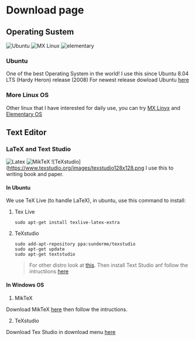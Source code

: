 # Download page
## Operating Sustem
![Ubuntu](https://assets.ubuntu.com/v1/8dd99b80-ubuntu-logo14.png)
![MX Linux](https://mxlinux.org/wp-content/uploads/2019/01/MX-Menu-icon-pyramids.svg)
![elementary](https://elementary.io/images/icons/places/128/distributor-logo.svg)
### Ubuntu
One of the best Operating System in the world! I use this since Ubuntu 8.04 LTS (Hardy Heron) release (2008)
For newest release dowload Ubuntu [here](https://ubuntu.com/download/desktop)
### More Linux OS
Other linux that I have interested for daily use, you can try [MX Linyx](https://mxlinux.org) and [Elementary OS](https://elementary.io/)

## Text Editor 
### LaTeX and Text Studio
![Latex](https://www.latex-project.org/img/latex-project-logo.svg)
![MikTeX](https://miktex.org/images/header.png)
![TeXstudio](https://www.texstudio.org/images/texstudio128x128.png
I use this to writing book and paper.
#### In Ubuntu
We use TeX Live (to handle LaTeX), in ubuntu, use this command to install:
1. Tex Live

   `sudo apt-get install texlive-latex-extra`

2. TeXstudio

   ```
   sudo add-apt-repository ppa:sunderme/texstudio
   sudo apt-get update
   sudo apt-get textstudio
   ```

   >For other distro look at [this](https://www.tug.org/texlive/).
   >Then install Text Studio anf follow the intructiions [here](https://www.texstudio.org/)

#### In Windows OS
1. MikTeX
  
  Download MikTeX [here](https://miktex.org/) then follow the intructions.
    
2. TeXstudio
  
  Download Tex Studio in download menu [here](https://www.texstudio.org/)
